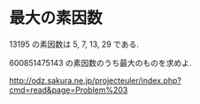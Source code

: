 # 最大の素因数

13195 の素因数は 5, 7, 13, 29 である.

600851475143 の素因数のうち最大のものを求めよ.

http://odz.sakura.ne.jp/projecteuler/index.php?cmd=read&page=Problem%203